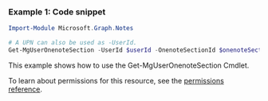### Example 1: Code snippet

```powershellImport-Module Microsoft.Graph.Notes

# A UPN can also be used as -UserId.
Get-MgUserOnenoteSection -UserId $userId -OnenoteSectionId $onenoteSectionId
```
This example shows how to use the Get-MgUserOnenoteSection Cmdlet.
To learn about permissions for this resource, see the [permissions reference](/graph/permissions-reference).

